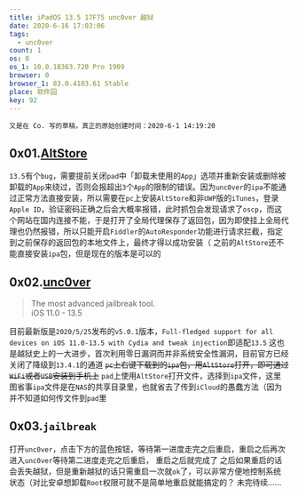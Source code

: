 ```yaml
---
title: iPadOS 13.5 17F75 unc0ver 越狱
date: 2020-6-16 17:03:06
tags:
  - unc0ver
count: 1
os: 0
os_1: 10.0.18363.720 Pro 1909
browser: 0
browser_1: 83.0.4103.61 Stable
place: 软件园
key: 92
---
```

    又是在 Co. 写的草稿，真正的原始创建时间：‎2020‎-‎6‎-‎1 14:19:20
<!-- more -->
## 0x01.[AltStore](https://altstore.io/)
`13.5`有个`bug`，需要提前关闭`pad`中「卸载未使用的`App`」选项并重新安装或删除被卸载的`App`来绕过，否则会报超出`3`个`App`的限制的错误。因为`unc0ver`的`ipa`不能通过正常方法直接安装，所以需要在`pc`上安装`AltStore`和非`UWP`版的`iTunes`，登录`Apple ID`，验证密码正确之后会大概率报错，此时抓包会发现请求了`oscp`，而这个网站在国内连接不能，于是打开了全局代理保存了返回包，因为即使挂上全局代理也仍然报错，所以只能开启`Fiddler`的`AutoResponder`功能进行请求拦截，指定到之前保存的返回包的本地文件上，最终才得以成功安装（
之前的`AltStore`还不能直接安装`ipa`包，但是现在的版本是可以的

## 0x02.[unc0ver](https://unc0ver.dev/)
> The most advanced jail​break tool.<br>iOS 11.0 - 13.5

目前最新版是`2020/5/25`发布的`v5.0.1`版本，`Full-fledged support for all devices on iOS 11.0-13.5 with Cydia and tweak injection`即适配`13.5`
这也是越狱史上的一大进步，首次利用零日漏洞而并非系统安全性漏洞，目前官方已经关闭了降级到`13.4.1`的通道
~~`pc`上右键下载到的`ipa`包，用`AltStore`打开，即可通过`WiFi`或者`USB`安装到手机上~~
`pad`上使用`AltStore`打开文件，选择到`ipa`文件，这里图省事`ipa`文件是在`NAS`的共享目录里，也就省去了传到`iCloud`的愚蠢方法（因为并不知道如何传文件到`pad`里

## 0x03.`jail​break`
打开`unc0ver`，点击下方的蓝色按钮，等待第一进度走完之后重启，重启之后再次进入`unc0ver`等待第二进度走完之后重启，
重启之后就完成了
之后如果重启的话会丢失越狱，但是重新越狱的话只需重启一次就`ok`了，可以非常方便地控制系统状态（对比安卓想卸载`Root`权限可就不是简单地重启就能搞定的？
未完待续……